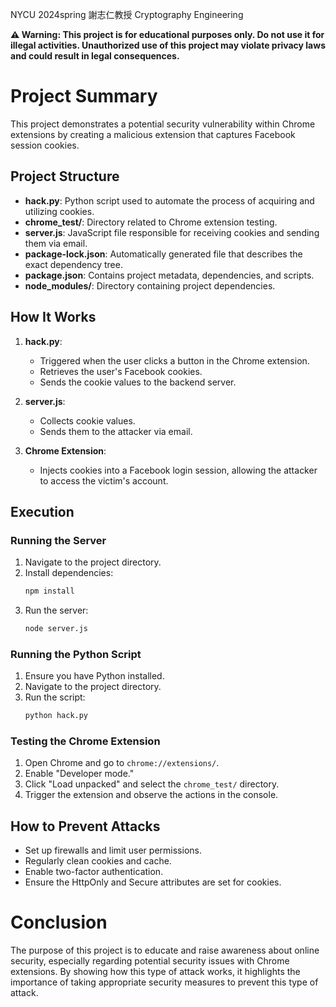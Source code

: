 NYCU 2024spring 謝志仁教授 Cryptography Engineering

**⚠️ Warning: This project is for educational purposes only. Do not use it for illegal activities. Unauthorized use of this project may violate privacy laws and could result in legal consequences.**

# Project Summary

This project demonstrates a potential security vulnerability within Chrome extensions by creating a malicious extension that captures Facebook session cookies.

## Project Structure

- **hack.py**: Python script used to automate the process of acquiring and utilizing cookies.
- **chrome_test/**: Directory related to Chrome extension testing.
- **server.js**: JavaScript file responsible for receiving cookies and sending them via email.
- **package-lock.json**: Automatically generated file that describes the exact dependency tree.
- **package.json**: Contains project metadata, dependencies, and scripts.
- **node_modules/**: Directory containing project dependencies.


## How It Works

1. **hack.py**: 
   - Triggered when the user clicks a button in the Chrome extension.
   - Retrieves the user's Facebook cookies.
   - Sends the cookie values to the backend server.

2. **server.js**:
   - Collects cookie values.
   - Sends them to the attacker via email.

3. **Chrome Extension**:
   - Injects cookies into a Facebook login session, allowing the attacker to access the victim's account.

## Execution

### Running the Server

1. Navigate to the project directory.
2. Install dependencies:
   ```bash
   npm install
   ```
3. Run the server:
   ```bash
   node server.js
   ```

### Running the Python Script

1. Ensure you have Python installed.
2. Navigate to the project directory.
3. Run the script:
   ```bash
   python hack.py
   ```

### Testing the Chrome Extension

1. Open Chrome and go to `chrome://extensions/`.
2. Enable "Developer mode."
3. Click "Load unpacked" and select the `chrome_test/` directory.
4. Trigger the extension and observe the actions in the console.

## How to Prevent Attacks

- Set up firewalls and limit user permissions.
- Regularly clean cookies and cache.
- Enable two-factor authentication.
- Ensure the HttpOnly and Secure attributes are set for cookies.

# Conclusion

The purpose of this project is to educate and raise awareness about online security, especially regarding potential security issues with Chrome extensions. By showing how this type of attack works, it highlights the importance of taking appropriate security measures to prevent this type of attack.

